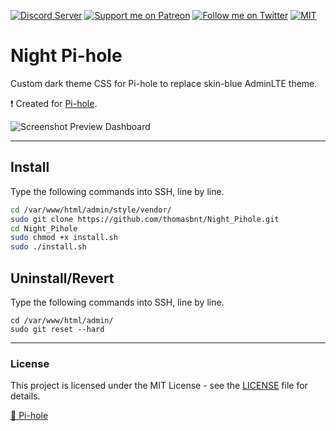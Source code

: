 [![Discord Server](https://flat.badgen.net/badge/Join/Discord%20server/7289DA?icon=discord)](https://thomasbnt.fr/discord/?utm_source=link_github?utm_medium=github)
[![Support me on Patreon](https://flat.badgen.net/badge/Be/donator/F96854?icon=patreon)](https://www.patreon.com/thomasbnt)
[![Follow me on Twitter](https://flat.badgen.net/badge/Follow/Me/33A1F2?icon=twitter)](https://twitter.com/Hyprimort)
[![MIT](https://flat.badgen.net/github/license/thomasbnt/Night_Pihole)](LICENSE)

# Night Pi-hole
Custom dark theme CSS for Pi-hole to replace skin-blue AdminLTE theme.

❗ Created for [Pi-hole](https://github.com/pi-hole/pi-hole).

![Screenshot Preview Dashboard](preview_dashboard.png)

---

## Install
Type the following commands into SSH, line by line.

```bash
cd /var/www/html/admin/style/vendor/
sudo git clone https://github.com/thomasbnt/Night_Pihole.git
cd Night_Pihole
sudo chmod +x install.sh
sudo ./install.sh
```

## Uninstall/Revert
Type the following commands into SSH, line by line.

```
cd /var/www/html/admin/
sudo git reset --hard
```

---

### License
This project is licensed under the MIT License - see the [LICENSE](LICENSE) file for details.



[💛 Pi-hole](https://github.com/topics/pihole)
